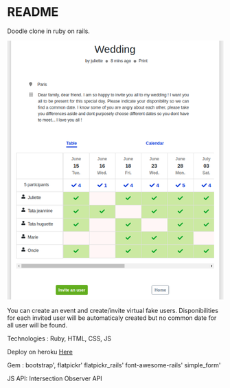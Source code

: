# README


Doodle clone in ruby on rails.

<!-- ![alt text](https://github.com/hbiom/cursed_doodles/blob/master/app/assets/images/readme.png)
 -->
<p align="center">
  <img src=https://github.com/hbiom/cursed_doodles/blob/master/app/assets/images/readme.png>
</p>


You can create an event and create/invite virtual fake users. Disponibilities for each invited user
will be automaticaly created but no common date for all user will be found.

Technologies : Ruby, HTML, CSS, JS

Deploy on heroku [Here](https://cursed-doodle.herokuapp.com/)

Gem :
bootstrap',
flatpickr'
flatpickr_rails'
font-awesome-rails'
simple_form'

JS API:
Intersection Observer API

